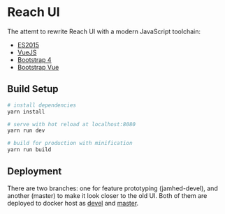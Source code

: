 # Reach UI

The attemt to rewrite Reach UI with a modern JavaScript toolchain:

* [ES2015](https://babeljs.io/docs/plugins/preset-es2016)
* [VueJS](https://vuejs.org)
* [Bootstrap 4](https://getbootstrap.com)
* [Bootstrap Vue](https://bootstrap-vue.js.org)

## Build Setup

``` bash
# install dependencies
yarn install

# serve with hot reload at localhost:8080
yarn run dev

# build for production with minification
yarn run build
```

## Deployment

There are two branches: one for feature prototyping (jamhed-devel), and another (master) to make it look closer to the old UI. Both of them are deployed to docker host as [devel](https://docker.ezuce.com) and [master](https://reach3.ezuce.com).
